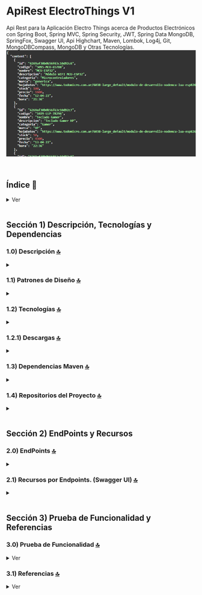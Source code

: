# ApiRest ElectroThings V1
Api Rest para la Aplicación Electro Things acerca de Productos Electrónicos con Spring Boot, Spring MVC, Spring Security, JWT, Spring Data MongoDB, SpringFox, Swagger UI, Api Highchart, Maven, Lombok, Log4j, Git, MongoDBCompass, MongoDB y Otras Tecnologías.
![Index app](./doc/controllers/index.png)

<br>

## Índice 📜

<details>
 <summary> Ver </summary>
 
 <br>
 
 
### Sección 1) Descripción, Tecnologías y Dependencias 
 
 - [1.0) Descripción del Proyecto.](#10-descripción-)
 - [1.1) Patrones de Diseño.](#11-patrones-de-diseño-)
 - [1.2) Tecnologías.](#12-tecnologías-)
    - [1.2.1) Descargas.](#121-descargas)
 - [1.3) Dependencias Maven.](#13-dependencias-maven-)
 - [1.4) Repositorios del Proyecto.](#14-repositorios-del-proyecto-)
 
### Sección 2) Endpoints y Recursos 
 
 - [2.0) EndPoints.](#endpoints-)
 - [2.1) Recursos por Endpoints.](#documentación-gráfica-de-recursos-por-endpoints-swagger-ui-)
 
 
### Sección 3) Prueba de Funcionalidad y Referencias
 
 - [3.0) Prueba de Funcionalidad.](#30-prueba-de-funcionalidad-)
 - [3.1) Referencias.](#31-referencias-)

</details>


<br>

## Sección 1) Descripción, Tecnologías y Dependencias 


### 1.0) Descripción [🔝](#índice-) 

<details>
 <summary></summary>
 
 <br>

* Se Desarrollan Clases Específicas para el Manejo de Excepciones para cada Servicio , como también un manejador de excepciones y validaciones por campos de beans.
* Todas las funcionalidades tienen generación de logs en el Server para los errores y excepciones personalizadas.
* Se incluye documentación completa de la Api con open-api para la visualización con swagger-ui, las anotaciones de open-api se aplican junto con los códigos de 
 respuesta de tipo HTTP para cada función en los respectivos controllers.
* Se desarrolla toda la funcionalidad para las Operaciones CRUD, como así también paginados y funcionalidades para uso de filtros de búsqueda de productos desde el frontend. 
* Se separa la capa de seguridad para la autenticación , implementando Spring Security y JWT. Además de realizar las operaciones CRUD para usuarios se aplica login y signin para la capa de presentación.
* También se desarrollan los métodos de búsquedas independientes de tipo Like para todos los campos, tanto de usuarios como productos.
* Los objetos de tipo getBy se manipulan como paginados, salvo los getById y Optional que se requiere un response por objeto y no una E.D como de tipo lista, stream, etc.
* Entre Otros.
* Se pone a disposición todos los recursos anteriores para productos y usuarios.
 
<br>

</details>



### 1.1) Patrones de Diseño [🔝](#índice-)

<details>
 <summary></summary>
 
 <br>

| **Patrón de Diseño** | **Finalidad** |               
| ------------- | ------------- |
| [DAO](https://www.oscarblancarteblog.com/2018/12/10/data-access-object-dao-pattern/) | Uso de interfaces entre la aplicación y el almacenamiento de datos. |
| [MVC](https://keepcoding.io/blog/que-es-el-patron-de-arquitectura-mvvm/) | Separación y Representación de los Datos, Manejo de errores, Escalabilidad, etc  |
| [DTO](https://www.oscarblancarteblog.com/2018/11/30/data-transfer-object-dto-patron-diseno/) | Transferencia de objectos separando la capa de acceso a datos  |
| [Dependency Inyection](https://stackify.com/dependency-injection/) | Uso de funcionalidades requeridas de clases a través de inyección |

<br>

</details>


### 1.2) Tecnologías [🔝](#índice-)

<details>
 <summary></summary>
 
 <br>

| **Tecnologías** | **Versión** | **Finalidad** |           
| ------------- | ------------- | ------------- |
| [Java](https://docs.oracle.com/en/) |  12.0.2 | JDK |
| [Spring Tool Suite 4](https://spring.io/blog/2021/06/21/spring-tools-4-11-0-released) | 4.9.0  | IDE |
| [Spring Boot](https://spring.io/) |  2.6.4  | Framework |
| [Spring Boot Data JPA](https://spring.io/projects/spring-data-jpa)  | 2.6.3 | Mapeo de objetos y persistencia en la db |
| [Spring Validation](https://www.baeldung.com/spring-boot-bean-validation)  | 2.7 | Anotations para Validaciones |
| [Spring Security](https://spring.io/projects/spring-security)  | 2.6.7 | Módulo de Seguridad de Spring |
| [Json Web Token](https://jwt.io/)  | 0.9.1 | Manejo de Token's de Seguridad |
| [Lombok](https://projectlombok.org/) | 1.18.22 | Automatización de Código | 
| [Open-Api y UI Swagger](https://www.openapis.org/) | 1.6.4 | Documentación de la Api | 
| [UI Swagger](https://swagger.io/tools/swagger-ui/) | 1.6.4 | Visualización y Gestión de la Api | 
| [Maven](https://maven.apache.org/) |  4.0.0 | Gestor de Proyectos |
| [MongoDB](https://www.mongodb.com/) | 5.0 | Base de Datos |
| [MongoDB Compass](https://www.mongodb.com/products/compass)	| 1.31.2 |	Gestor para MongoDB |
| [CMD](https://learn.microsoft.com/en-us/windows-server/administration/windows-commands/cmd) | 10 | Símbolo del Sistema para linea de comandos | 
| [GNU bash / Terminal](https://www.gnu.org/software/bash/) | 4.4.23  | Bash / Terminal para el manejo e implementación de Git integrado al Spring Tool Suite |
| [Git](https://git-scm.com/) | 2.29.1  | Control de Versiones |

<br>

</details>


### 1.2.1) Descargas [🔝](#índice-)

<details>
 <summary></summary>
 
 <br>

* [Java-JDK 12](https://www.oracle.com/java/technologies/javase/jdk12-archive-downloads.html)
* [Spring Tool Suite 4](https://spring.io/tools)
* [Lombok](https://projectlombok.org/download )
* [Open UI](https://open-ui.org/)
* [MongoDB](https://www.mongodb.com/try/download/community)
* [MongoDB Compass](https://www.mongodb.com/try/download/compass)
* [Git](https://git-scm.com/downloads)

<br>

</details>



### 1.3) Dependencias Maven [🔝](#índice-)

<details>
 <summary></summary>
 
 <br>

| **Dependencia Maven**  | **Versión** | **Finalidad** |             
| ------------- | ------------- | ------------- |
| spring-boot-starter-data-jpa | 2.6.7 | Api de JpaRepository para el manejo de métodos | 
| spring-boot-starter-test | 2.6.7 | Para Testing | 
| spring-boot-starter-web | 2.6.7 | Se agrega toda la configuración web automáticamente de Maven a Spring | 
| spring-boot-starter-validation | 2.7.0 | Validación de Annotations |
| spring-boot-devtools | 2.6.7 | Herramientas para el Manejo de Spring Boot | 
| spring-boot-starter-security | 2.6.7 | Módulo de Seguridad de Spring |
| jjwt | 0.9.1 | Manejo de Token's |
| nimbus-jose-jwt | 9.22 | Refresh Token |
| jaxb-api | 4.0 | Serialización de Objetos Java a XML |
| jackson-databind | 4.0 | Serialización de Objetos Java a JSON |
| javax-annotation-api | 4.0 | Api para la lectura de annotations|
| springfox-boot-starter | 3.0.0 | Doc Api |
| springfox-swagger-ui | 3.0.0 | Doc Api |
| spring-boot-starter-data-mongodb | 2.6.7 | Manejo de SpringDataMongoDB con los métodos del Repository y anotations  |
| springdoc-openapi-ui | 1.6.4 | Plantillas para el Front |
| spring-boot-devtools | 2.6.7 | Herramientas para el Manejo de Spring Boot | 
| lombok | 1.18.22 |  Dependencia para la automatización de Código |


<br>

</details>



### 1.4) Repositorios del Proyecto [🔝](#índice-) 

<details>
 <summary></summary>
 
 <br>

* [Repositorio AppTiendaElectronica Original](https://github.com/andresWeitzel/AppTiendaElectronica_Angular_Bootstrap_SpringBoot_MongoDB)
* [Repositorio AppTiendaElectronica](https://github.com/andresWeitzel/AppElectroThings_Angular_Bootstrap_SpringBoot_MongoDB)
* [Repositorio db_ElectroThings](https://github.com/andresWeitzel/db_ElectroThings_MongoDB)
* [PlayList Proyecto](https://www.youtube.com/watch?v=wrl32hijoqo&list=PLCl11UFjHurCMBTbTNCGQerdF9LBXgX15&index=1)

<br>

</details>

<br>

## Sección 2) EndPoints y Recursos

### 2.0) EndPoints [🔝](#índice-)

<details>
 <summary></summary>
 
* http://localhost:8098/api/v1/productos/
* http://localhost:8098/api/v1/admin/usuarios/
* http://localhost:8098/api/v1/auth/

<br>

</details>


### 2.1) Recursos por Endpoints. (Swagger UI) [🔝](#índice-)

<details>
 <summary></summary>

### Descripción de la Api Rest
![Index app](./doc/controllers/inicioDocSwagger.png)

### Modelo de Respuesta Métodos Http Code
![Index app](./doc/controllers/httpResponses.png)

<br>

### Recursos por Endpoint

### Documentación con Swagger-UI `auth-controller`
![Index app](./doc/controllers/authController.png)

### Documentación con Swagger-UI `producto-controller`
![Index app](./doc/controllers/productosController.png)

### Documentación con Swagger-UI `usuario-controller`
![Index app](./doc/controllers/usuarioController.png)

### Listado de Productos Paginados
 ![Index app](./doc/get/getAll.png)
 ![Index app](./doc/get/getAllResponse.png)

### Listado de Productos o Producto Paginado/s por Fecha
 ![Index app](./doc/get/getByFecha.png)
 ![Index app](./doc/get/getByFechaResponse.png)

### Inserción de un Producto Método Post
 ![Index app](./doc/post/post.png)
 ![Index app](./doc/post/postResponse.png)

### Búsqueda del Producto Insertado según su Código
 ![Index app](./doc/post/getByCodigo.png)
 ![Index app](./doc/post/getByCodigoResponse.png)
  
### Actualización de un Producto Método Put
 ![Index app](./doc/put/put.png)
 ![Index app](./doc/put/putResponse.png)
  

### Eliminación de un Producto Método Delete
 ![Index app](./doc/delete/delete.png)
 ![Index app](./doc/delete/deleteResponse.png)
  
### Búsqueda del Producto Eliminado según su Id
 ![Index app](./doc/delete/getById.png)
 ![Index app](./doc/delete/getByIdResponse.png)
 
 <br>

</details>


<br>

## Sección 3) Prueba de Funcionalidad y Referencias


### 3.0) Prueba de Funcionalidad [🔝](#índice-)

<details>
 <summary>Ver</summary>

### Login de Usuarios
[![Alt text](./doc/Yt/01.00_Login.png)](https://www.youtube.com/watch?v=wrl32hijoqo&list=PLCl11UFjHurCMBTbTNCGQerdF9LBXgX15&index=1) 

### Signin de Usuarios y Refresh Token
[![Alt text](./doc/Yt/01.01_SigninTokRefresh.png)](https://www.youtube.com/watch?v=mQGu5QntgQA&list=PLCl11UFjHurCMBTbTNCGQerdF9LBXgX15&index=2) 

### Comprobación Usuario Controller
[![Alt text](./doc/Yt/02.00_UsuarioController.png)](https://www.youtube.com/watch?v=l32x3TX_Gcs&list=PLCl11UFjHurCMBTbTNCGQerdF9LBXgX15&index=3) 

### Operaciones de Búsqueda para Producto Controller
[![Alt text](./doc/Yt/03.00_ProductoControllerGetBy.png)](https://www.youtube.com/watch?v=lBltAUMeMlw&list=PLCl11UFjHurCMBTbTNCGQerdF9LBXgX15&index=4) 

### Operaciones CRUD para Producto Controller
[![Alt text](./doc/Yt/03.01_ProductoControllerCRUD.png)](https://www.youtube.com/watch?v=Pdulm99Qhnk&list=PLCl11UFjHurCMBTbTNCGQerdF9LBXgX15&index=5) 

 <br>

</details>


### 3.1) Referencias [🔝](#índice-)

<details>
 <summary>Ver</summary>

### Doc No Oficial Recomendada
 
#### Api Rest con MongoDB/SpringBoot
* [Api Rest Spring Boot Mongodb](https://www.youtube.com/watch?v=OtBukxJy4kg)
* [Api Rest Guía Spring Boot Mongodb Codigo](https://github.com/heroe-geek/rest-api-springboot-mvc/blob/master/src/main/java/com/hg/crud/controllers/ProductController.java)
* [Tutorial MongoDB con Spring Boot](https://www.mongodb.com/compatibility/spring-boot)
* [Config Mongo y Spring Boot](https://hevodata.com/learn/spring-boot-mongodb-config/)
#### Spring Data MongoDB
* [Tutorial Spring Data MongoDB (01)](https://stackabuse.com/spring-data-mongodb-guide-to-the-aggregation-annotation/)
* [Tutorial Spring Data MongoDB(02)](https://blog.marcnuri.com/spring-data-mongodb-implementacion-de-un-repositorio-a-medida)
#### Querys MongoRepository
* [Tutorial Uso de Querys en MongoDB](https://www.baeldung.com/queries-in-spring-data-mongodb)
* [Tutorial Querys MongoRepository](https://stackabuse.com/spring-data-mongodb-guide-to-the-query-annotation/)
* [Código Ejemplo genérico](https://github.com/heroe-geek/rest-api-springboot-mvc/blob/master/src/main/java/com/hg/crud/models/ProductDTO.java)
#### Swagger UI y SpringFox
* [Config Swagger](https://www.baeldung.com/swagger-set-example-description)
* [Generar doc con swagger](https://howtodoinjava.com/swagger2/swagger-spring-mvc-rest-example/)
* [Api Response con swagger](https://docs.swagger.io/swagger-core/v1.5.0/apidocs/io/swagger/annotations/ApiResponse.html)
* [Códigos HTTP de respuestas desarrollar en apis](https://www.ibm.com/docs/es/odm/8.5.1?topic=api-rest-response-codes-error-messages)

### Doc Gráfica No Oficial Recomendada
* [Implementación de Spring Security y JWT Youtube](https://www.youtube.com/watch?v=_91iKzsKdqY&list=PL4bT56Uw3S4z9rtwwGvuk1Mjhu5sdLSwX&index=12)
* [Implementación Spring Security](https://www.youtube.com/watch?v=tDZPdovCH4I)
* [Tutorial doc open-api](https://www.youtube.com/watch?v=iaVBleTf88U)

 <br>

</details>
